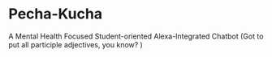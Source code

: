 # Pecha-Kucha
A Mental Health Focused Student-oriented Alexa-Integrated Chatbot (Got to put all participle adjectives, you know?
)

